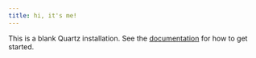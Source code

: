 ```yaml
---
title: hi, it's me!
---
```


This is a blank Quartz installation.
See the [documentation](https://quartz.jzhao.xyz) for how to get started.
